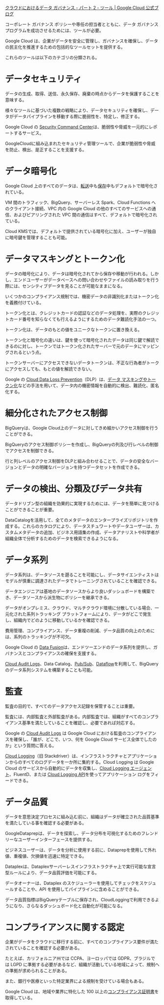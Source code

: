 [クラウドにおけるデータ ガバナンス - パート 2 - ツール | Google Cloud 公式ブログ](https://cloud.google.com/blog/ja/products/data-analytics/data-governance-in-the-cloud-part-2-tools)

コーポレート ガバナンス ポリシーや専任の担当者とともに、データ ガバナンス プログラムを成功させるためには、ツールが必要。

Google Cloud は、企業がデータを安全に管理し、ガバナンスを確保し、データの民主化を推進するための包括的なツールセットを提供する。

これらのツールは以下のカテゴリの分類される。

# データセキュリティ

データの生成、取得、送信、永久保存、廃棄の時点からデータを保護することを意味する。

様々なツールに基づいた複数の戦略により、データセキュリティを確保し、データがデータパイプラインを移動する際に脆弱性を、特定し、修正する。

Google Cloud の [Security Command Center](https://cloud.google.com/security-command-center)は、脆弱性や脅威を一元的にレポートするサービス。

GoogleCloudに組み込まれたセキュリティ管理ツールで、企業が脆弱性や脅威を防止、検出、是正することを支援する。

# データ暗号化

Google Cloud 上のすべてのデータは、[転送](https://cloud.google.com/security/encryption-in-transit)中も[保存](https://cloud.google.com/security/encryption/default-encryption)中もデフォルトで暗号化されている。

VM 間のトラフィック、BigQuery、サーバーレス Spark、Cloud Functions へのクライアント接続、VPC 内の Google Cloud の他のすべてのサービスへの通信、およびピアリングされた VPC 間の通信はすべて、デフォルトで暗号化されている。

Cloud KMSでは、デフォルトで提供されている暗号化に加え、ユーザーが独自に暗号鍵を管理することも可能。

# データマスキングとトークン化

データの暗号化により、データは暗号化されてから保存や移動が行われる。しかし、エンドユーザーがデータベースへの問い合わせやファイルの読み取りを行う際には、センシティブデータを見ることが可能なままになる。

いくつかのコンプライアンス規制では、機密データの非識別化またはトークン化を義務付けている。

トークン化とは、クレジットカードの認証などのデータ処理を、実際のクレジットカード番号を知らなくても行えるようにするためのデータ難読化手法の一つ。

トークン化は、データのもとの値をユニークなトークンに置き換える。

トークン化と暗号化の違いは、鍵を使って暗号化されたデータは同じ鍵で解読できるのに対し、トークンではトークン化されたサーバーで元のデータにマッピングされるという点。

トークンサーバーにアクセスできないデータトークンは、不正な行為者がトークにアクセスしても、もとの値を解読できない。

Google の [Cloud Data Loss Prevention](https://cloud.google.com/dlp)（DLP）は、[データ マスキングやトークン化](https://cloud.google.com/blog/products/identity-security/take-charge-of-your-data-how-tokenization-makes-data-usable-without-sacrificing-privacy)などの手法を用いて、データ内の機密情報を自動的に検出、難読化、匿名化する。

# 細分化されたアクセス制御

BigQueryは、Google Cloud上のデータに対してきめ細かいアクセス制御を行うことができる。

BigQueryのアクセス制御ポリシーを作成し、BigQueryの列及び行レベルの制御でアクセスを制御できる。

行と列レベルのアクセス制御をDLPと組み合わせることで、データの安全なバージョンとデータの明確なバージョンを持つデータセットを作成できる。

# データの検出、分類及びデータ共有

データドリブン型の組織を効果的に実現するためには、データを簡単に見つけることができることが重要。

DataCatalogを活用して、全てのメタデータのエンタープライズリポジトリを作成する。これらのカタログにより、データスチュワートやデータユーザーは、カスタムメタデータの追加、ビジネス用語集の作成、データアナリストや科学者が組織全体で分析するためのデータを検索できるようになる。

# データ系列

データ系列は、データソースを遡ることを可能にし、データサイエンティストはモデルが慎重に調達されたデータでトレーニングされていることを確認できる。

データエンジニアは基地のデータソースからより良いダッシュボードを構築でき、データソースから派生物にポリシーを継承できる。

データがオンプレミス、クラウド、マルチクラウド環境に分散している場合、一元化された系列トラッキング プラットフォームにより、データがどこで発生し、組織内でどのように移動しているかを確認できる。

費用管理、コンプライアンス、データ重複の削減、データ品質の向上のためには、系列のトラッキングが不可欠。

Google Cloud の [Data Fusion](https://cloud.google.com/data-fusion)は、エンドツーエンドのデータ系列を提供し、ガバナンスとコンプライアンスの確保を支援する。

[Cloud Audit Logs](https://cloud.google.com/logging/docs/audit)、Data Catalog、[Pub/Sub](https://cloud.google.com/pubsub)、[Dataflow](https://cloud.google.com/dataflow)を利用して、BigQuery のデータ系列システムを構築することも可能。

# 監査

監査の目的で、すべてのデータアクセス記録を保管することは重要。

監査には、内部監査と外部監査がある。内部監査では、組織がすべてのコンプライアンス基準を満たしていることを確認し、必要であれば対応する。

Google の [Cloud Audit Logs](https://cloud.google.com/logging/docs/audit) は Google Cloud における監査のコンプライアンスを確保し、「誰が、どこで、いつ、何を Google Cloud サービス全体でしたのか」という質問に答える。

[Cloud Logging](https://cloud.google.com/logging)（旧 Stackdriver）は、インフラストラクチャとアプリケーションからのすべてのログデータを一か所に集約する。Cloud Logging は Google Cloud のサービスから自動的にデータを収集し、[Cloud Logging エージェント](https://cloud.google.com/logging/docs/agent/logging/configuration)、FluentD、または [Cloud Logging API](https://cloud.google.com/logging/docs/reference/api-overview)を使ってアプリケーション ログをフィードできる。

# データ品質

データを意思決定プロセスに組み込む前に、組織はデータが確立された品質基準を満たしている事を確認する必要がある。

GoogleDataprepは、データを探索し、データ分布を可視化するためのフレンドリーなユーザーインターフェースを提供する。

ビジネスユーザーは、データを分析に使用する前に、Dataprepを使用して外れ値、重複値、欠損値を迅速に特定できる。

Dataplexは、Dataplexサーバーレスインフラストラクチャ上で実行可能な宣言型ルールにより、データ品質評価を可能にする。

データオーナーは、Dataplex のスケジューラーを使用してチェックをスケジュールすることや、API を使用してパイプラインに含めることができる。

データ品質指標はBigQueryテーブルに保存され、CloudLoggingで利用できるようになり、さらなるダッシュボード化と自動化が可能になる。

# コンプライアンスに関する認定

企業がデータをクラウドに移行する前に、すべてのコンプライアンス要件が満たされていることを確認する必要がある。

たとえば、カリフォルニア州では CCPA、ヨーロッパでは GDPR、ブラジルでは LGPD に準拠する必要があるなど、組織が活動している地域によって、規制への準拠が求められることがある。

また、銀行や医療といった特定業界による規制を受けている場合もある。

Google Cloud は、地域や業界に特化した 100 以上の[コンプライアンス証明書](https://cloud.google.com/security/compliance)を取得している。